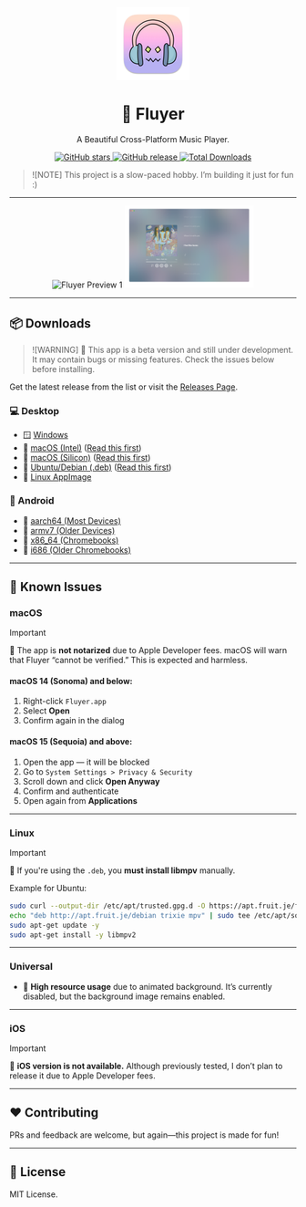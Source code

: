 <p align="center">
  <img src="assets/icon.png" width="128" alt="Fluyer Icon" />
</p>

<h1 align="center">🎵 Fluyer</h1>
<p align="center">A Beautiful Cross-Platform Music Player.</p>

<p align="center">
  <a href="https://github.com/alvindimas05/Fluyer/stargazers">
    <img alt="GitHub stars" src="https://img.shields.io/github/stars/alvindimas05/Fluyer?style=flat-square&color=ffd700">
  </a>
  <a href="https://github.com/alvindimas05/Fluyer/releases/latest">
    <img alt="GitHub release" src="https://img.shields.io/github/v/release/alvindimas05/Fluyer?style=flat-square&color=blueviolet">
  </a>
  <a href="https://github.com/alvindimas05/Fluyer/releases">
    <img alt="Total Downloads" src="https://img.shields.io/github/downloads/alvindimas05/Fluyer/total?style=flat-square&color=brightgreen">
  </a>
</p>

> ![NOTE]
> This project is a slow-paced hobby. I’m building it just for fun :)

---

<p align="center">
  <img src="assets/preview1.png" alt="Fluyer Preview 1" width="45%"/>
  <img src="assets/preview2.png" alt="Fluyer Preview 2" width="45%"/>
</p>

---

## 📦 Downloads

> ![WARNING]
> 🚧 This app is a beta version and still under development. It may contain bugs or missing features. Check the issues below before installing.

Get the latest release from the list or visit the [Releases Page](https://github.com/alvindimas05/Fluyer/releases).

### 💻 Desktop
- 🪟 [Windows](https://github.com/alvindimas05/Fluyer/releases/download/v0.1.0/Fluyer_0.1.0_x64-setup.exe)
- 🍎 [macOS (Intel)](https://github.com/alvindimas05/Fluyer/releases/download/v0.1.0/Fluyer_0.1.0_x64.dmg) ([Read this first](#macos))
- 🍎 [macOS (Silicon)](https://github.com/alvindimas05/Fluyer/releases/download/v0.1.0/Fluyer_0.1.0_aarch64.dmg) ([Read this first](#macos))
- 🐧 [Ubuntu/Debian (.deb)](https://github.com/alvindimas05/Fluyer/releases/download/v0.1.0/Fluyer_0.1.0_amd64.deb) ([Read this first](#linux))
- 🐧 [Linux AppImage](https://github.com/alvindimas05/Fluyer/releases/download/v0.1.0/Fluyer_0.1.0_amd64.AppImage)

### 📱 Android
- 📱 [aarch64 (Most Devices)](https://github.com/alvindimas05/Fluyer/releases/download/v0.1.0/Fluyer_0.1.0_aarch64.apk)
- 📱 [armv7 (Older Devices)](https://github.com/alvindimas05/Fluyer/releases/download/v0.1.0/Fluyer_0.1.0_armv7.apk)
- 📱 [x86_64 (Chromebooks)](https://github.com/alvindimas05/Fluyer/releases/download/v0.1.0/Fluyer_0.1.0_x86_64.apk)
- 📱 [i686 (Older Chromebooks)](https://github.com/alvindimas05/Fluyer/releases/download/v0.1.0/Fluyer_0.1.0_i686.apk)

---

## 🐞 Known Issues

### macOS

> [!IMPORTANT]
> 🔐 The app is **not notarized** due to Apple Developer fees. macOS will warn that Fluyer “cannot be verified.” This is expected and harmless.

#### macOS 14 (Sonoma) and below:
1. Right-click `Fluyer.app`
2. Select **Open**
3. Confirm again in the dialog

#### macOS 15 (Sequoia) and above:
1. Open the app — it will be blocked
2. Go to `System Settings > Privacy & Security`
3. Scroll down and click **Open Anyway**
4. Confirm and authenticate
5. Open again from **Applications**

---

### Linux

> [!IMPORTANT]
> 🧩 If you're using the `.deb`, you **must install libmpv** manually.

Example for Ubuntu:
```bash
sudo curl --output-dir /etc/apt/trusted.gpg.d -O https://apt.fruit.je/fruit.gpg
echo "deb http://apt.fruit.je/debian trixie mpv" | sudo tee /etc/apt/sources.list.d/fruit.list
sudo apt-get update -y
sudo apt-get install -y libmpv2
```

---

### Universal

- 🚫 **High resource usage** due to animated background. It’s currently disabled, but the background image remains enabled.

---

### iOS

> [!IMPORTANT]
> 🍏 **iOS version is not available.** Although previously tested, I don’t plan to release it due to Apple Developer fees.

---

## ❤️ Contributing

PRs and feedback are welcome, but again—this project is made for fun!

---

## 📄 License

MIT License.
